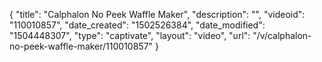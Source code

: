 {
    "title": "Calphalon No Peek  Waffle Maker",
    "description": "",
    "videoid": "110010857",
    "date_created": "1502526384",
    "date_modified": "1504448307",
    "type": "captivate",
    "layout": "video",
    "url": "\/v\/calphalon-no-peek-waffle-maker\/110010857"
}